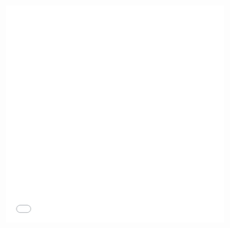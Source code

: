 <iframe src="[https://digipad.app/p/308474/26f2f296a242f](https://scratch-page.000webhostapp.com/)" frameborder="0" width="100%" height="500"></iframe>
